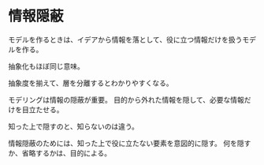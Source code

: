 # 情報隠蔽

モデルを作るときは、イデアから情報を落として、役に立つ情報だけを扱うモデルを作る。

抽象化もほぼ同じ意味。

抽象度を揃えて、層を分離するとわかりやすくなる。

モデリングは情報の隠蔽が重要。
目的から外れた情報を隠して、必要な情報だけを目立たせる。

知った上で隠すのと、知らないのは違う。

情報隠蔽のためには、知った上で役に立たない要素を意図的に隠す。
何を隠すか、省略するかは、目的による。
